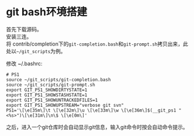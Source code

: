 # git bash环境搭建

首先下载源码。  
安装三连。  
将 contrib/completion下的`git-completion.bash`和`git-prompt.sh`拷贝出来，此处以`~/git_scripts`为例。

修改 ~/.bashrc:
```.bashrc
# PS1
source ~/git_scripts/git-completion.bash
source ~/git_scripts/git-prompt.sh
export GIT_PS1_SHOWDIRTYSTATE=1
export GIT_PS1_SHOWSTASHSTATE=1                                               
export GIT_PS1_SHOWUNTRACKEDFILES=1                                           
export GIT_PS1_SHOWUPSTREAM="verbose git svn"
PS1='\[\e[35m\]\t \[\e[32m\]\u \[\e[33m\]\w \[\e[36m\]$(__git_ps1 "<%s>")\[\e[31m\]\n\$ \[\e[0m\]'
```
之后，进入一个git仓库时会自动显示git信息，输入git命令时按<tab>会自动命令提示。
